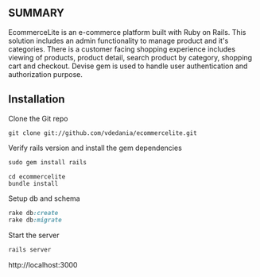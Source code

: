 SUMMARY
------------

EcommerceLite is an e-commerce platform built with Ruby on Rails. This solution includes an admin functionality to manage product and it's categories. There is a customer facing shopping experience includes viewing of products, product detail, search product by category, shopping cart and checkout. Devise gem is used to handle user authentication and authorization purpose.


Installation
------------

Clone the Git repo

```shell
git clone git://github.com/vdedania/ecommercelite.git
```

Verify rails version and install the gem dependencies

```ruby
sudo gem install rails
```

```shell
cd ecommercelite
bundle install
```
Setup db and schema

```ruby
rake db:create
rake db:migrate
```

Start the server
```ruby
rails server
```

http://localhost:3000

